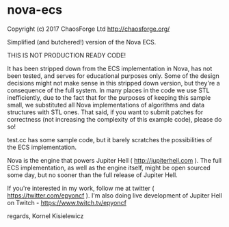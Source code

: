 # nova-ecs
Copyright (c) 2017 ChaosForge Ltd
http://chaosforge.org/

Simplified (and butchered!) version of the Nova ECS.

THIS IS NOT PRODUCTION READY CODE!

It has been stripped down from the ECS implementation in Nova, has not been tested, and serves for educational purposes only. Some of the design decisions might not make sense in this stripped down version, but they're a consequence of the full system. In many places in the code we use STL inefficiently, due to the fact that for the purposes of keeping this sample small, we substituted all Nova implementations of algorithms and data structures with STL ones. That said, if you want to submit patches for correctness (not increasing the complexity of this example code), please do so!

test.cc has some sample code, but it barely scratches the possibilities of the ECS implementation.

Nova is the engine that powers Jupiter Hell ( http://jupiterhell.com ). The full ECS implementation, as well as the engine itself, might be open sourced some day, but no sooner than the full release of Jupiter Hell.

If you're interested in my work, follow me at twitter ( https://twitter.com/epyoncf ). I'm also doing live development of Jupiter Hell on Twitch - https://www.twitch.tv/epyoncf

regards,
Kornel Kisielewicz
